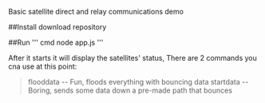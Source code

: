 Basic satellite direct and relay communications demo

##Install
download repository

##Run
''' cmd
node app.js
'''

After it starts it will display the satellites' status, There are 2 commands you cna use at this point:

> flooddata -- Fun, floods everything with bouncing data
> startdata -- Boring, sends some data down a pre-made path that bounces